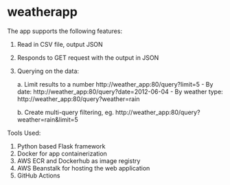 # weatherapp
The app supports the following features:

1. Read in CSV file, output JSON
2. Responds to GET request with the output in JSON
3. Querying on the data:
   
   a. Limit results to a number http://weather_app:80/query?limit=5
         - By date: http://weather_app:80/query?date=2012-06-04
         - By weather type: http://weather_app:80/query?weather=rain
   
   b. Create multi-query filtering, eg. http://weather_app:80/query?weather=rain&limit=5

Tools Used:
1. Python based Flask framework
2. Docker for app containerization
3. AWS ECR and Dockerhub as image registry
4. AWS Beanstalk for hosting the web application
5. GitHub Actions
